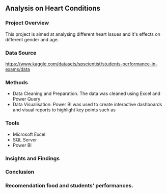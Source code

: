## Analysis on Heart Conditions
### Project Overview
This project is aimed at analysing different heart Issues and it's  effects on different gender and age.

### Data Source
https://www.kaggle.com/datasets/spscientist/students-performance-in-exams/data

### Methods
*  Data Cleaning and Preparation. The data was cleaned using Excel and Power Query
*  Data Visualisation: Power BI was used to create interactive dashboards and visual reports to highlight key points such as
### Tools
*  Microsoft Excel
*  SQL Server
*  Power BI
### Insights and Findings
### Conclusion
### Recomendation food and students' performances.
